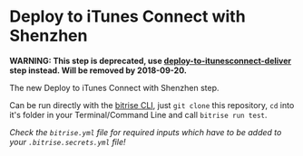 # Deploy to iTunes Connect with Shenzhen

__WARNING: This step is deprecated, use [deploy-to-itunesconnect-deliver](https://github.com/bitrise-io/steps-deploy-to-itunesconnect-deliver) step instead. Will be removed by 2018-09-20.__

The new Deploy to iTunes Connect with Shenzhen step.

Can be run directly with the [bitrise CLI](https://github.com/bitrise-io/bitrise),
just `git clone` this repository, `cd` into it's folder in your Terminal/Command Line
and call `bitrise run test`.

*Check the `bitrise.yml` file for required inputs which have to be
added to your `.bitrise.secrets.yml` file!*
